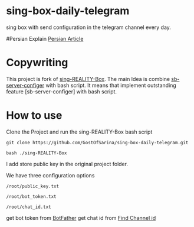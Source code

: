 # sing-box-daily-telegram
sing box with send configuration in the telegram channel every day.


#Persian Explain
[Persian Article](https://telegra.ph/Small-family-servers-05-17)

# Copywriting
This project is fork of [sing-REALITY-Box](https://github.com/deathline94/sing-REALITY-Box).
The main Idea is combine [sb-server-configer](https://github.com/hrostami/sb-server-configer) with bash script.
It means that implement outstanding feature [sb-server-configer] with bash script.

# How to use
Clone the Project and run the sing-REALITY-Box bash script

```
git clone https://github.com/GostOfSarina/sing-box-daily-telegram.git
```

```
bash ./sing-REALITY-Box
```

I add store public key in the original project folder.


We have three configuration options

```/root/public_key.txt```

```/root/bot_token.txt```

```/root/chat_id.txt```

get bot token from [BotFather](https://t.me/BotFather)
get chat id from [Find Channel id](https://gist.github.com/mraaroncruz/e76d19f7d61d59419002db54030ebe35)


